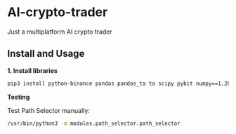 # AI-crypto-trader
Just a multiplatform AI crypto trader

## Install and Usage

**1. Install libraries**

```bash
pip3 install python-binance pandas pandas_ta ta scipy pybit numpy==1.26.4 matplotlib requests python-dateutil
```

**Testing**

Test Path Selector manually:
```bash
/usr/bin/python3 -m modules.path_selector.path_selector
```